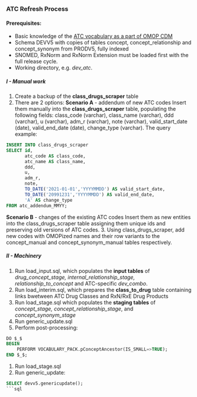 ### ATC Refresh Process ###

#### Prerequisites: ####
* Basic knowledge of the [ATC vocabulary as a part of OMOP CDM](https://www.ohdsi.org/web/wiki/doku.php?id=documentation:vocabulary:atc)
* Schema DEVV5 with copies of tables concept, concept_relationship and concept_synonym from PRODV5, fully indexed
* SNOMED, RxNorm and RxNorm Extension must be loaded first with the full release cycle.
* Working directory, e.g. *dev_atc*.

##### I - Manual work #####
1. Create a backup of the **class_drugs_scraper** table
2. There are 2 options:
**Scenario A** - addendum of new ATC codes
Insert them manually into the **class_drugs_scraper** table, populating the following fields: class_code (varchar), class_name (varchar), ddd (varchar), u (varchar), adm_r (varchar), note (varchar), valid_start_date (date), valid_end_date (date), change_type (varchar). The query example:
```sql
INSERT INTO class_drugs_scraper
SELECT id,
       atc_code AS class_code,
       atc_name AS class_name,
       ddd,
       u,
       adm_r,
       note,
       TO_DATE('2021-01-01','YYYYMMDD') AS valid_start_date,
       TO_DATE('20991231','YYYYMMDD') AS valid_end_date,
       'A' AS change_type
FROM atc_addendum_MMYY;
```
**Scenario B** - changes of the existing ATC codes 
Insert them as new entities into the class_drugs_scraper table assigning them unique ids and preserving old versions of ATC codes.
3. Using class_drugs_scraper, add new codes with OMOPized names and their row variants to the concept_manual and concept_synonym_manual tables respectively.

##### II - Machinery #####
1. Run load_input.sql, which populates the **input tables** of *drug_concept_stage, internal_relationship_stage, relationship_to_concept* and ATC-specific *dev_combo*.
2. Run load_interim.sql, which prepares the **class_to_drug** table containing links bwetween ATC Drug Classes and RxN/RxE Drug Products 
3. Run load_stage.sql which populates the **staging tables** of *concept_stage, concept_relationship_stage*, and *concept_synonym_stage*
4. Run generic_update.sql
5. Perform post-processing:
```sql
DO $_$
BEGIN
	PERFORM VOCABULARY_PACK.pConceptAncestor(IS_SMALL=>TRUE);
END $_$;
```
1. Run load_stage.sql
2. Run generic_update:
```sql
SELECT devv5.genericupdate();
```sql 

